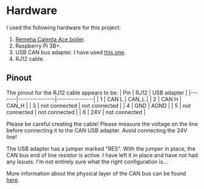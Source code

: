 # Hardware
I used the following hardware for this project:
1. [Remeha Calenta Ace boiler](https://www.remeha.nl/product/calenta-ace#Documentatie).
2. Raspberry Pi 3B+.
3. USB CAN bus adapter. I have used [this one](https://nl.aliexpress.com/item/1005004969523882.html).
4. RJ12 cable.

## Pinout
The pinout for the RJ12 cable appears to be:
| Pin   | RJ12          | USB adapter   |
|-------|---------------|---------------|
| 1     | CAN L         | CAN_L         |
| 2     | CAN H         | CAN_H         |
| 3     | not connected | not connected |
| 4     | GND           | AGND          |
| 5     | not connected | not connected |
| 6     | 24V           | not connected |

Please be careful creating the cable! Please measure the voltage on the line before connecting it to the CAN USB adapter. Avoid
connecting the 24V line!

The USB adapter has a jumper marked "RES". With the jumper in place, the CAN bus end of line resistor is active. I have left it
in place and have not had any issues. I'm not entirely sure what the right configuration is...

More information about the physical layer of the CAN bus can be found [here](https://support.enovationcontrols.com/hc/en-us/articles/360038856494-CAN-BUS-Troubleshooting-Guide-with-Video#:~:text=CAN%20Bus%20Termination,with%20the%20device%20power%20off.).
